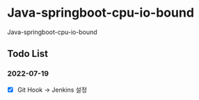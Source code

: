 # Java-springboot-cpu-io-bound
Java-springboot-cpu-io-bound

## Todo List

### 2022-07-19
- [x] Git Hook -> Jenkins 설정
